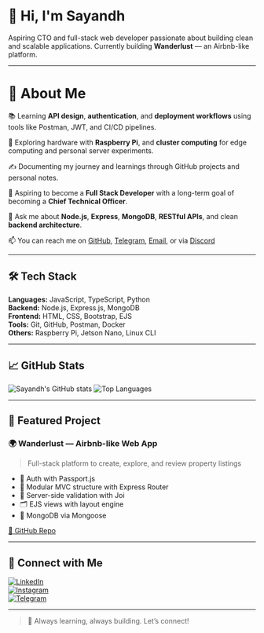 # 👋 Hi, I'm Sayandh

Aspiring CTO and full-stack web developer passionate about building clean and scalable applications. Currently building **Wanderlust** — an Airbnb-like platform.

---

# 👋 About Me

📚 Learning **API design**, **authentication**, and **deployment workflows** using tools like Postman, JWT, and CI/CD pipelines.

🧩 Exploring hardware with **Raspberry Pi**, and **cluster computing** for edge computing and personal server experiments.

✍️ Documenting my journey and learnings through GitHub projects and personal notes.

🎯 Aspiring to become a **Full Stack Developer** with a long-term goal of becoming a **Chief Technical Officer**.

💬 Ask me about **Node.js**, **Express**, **MongoDB**, **RESTful APIs**, and clean **backend architecture**.

📫 You can reach me on [GitHub](https://github.com/sayandh871), [Telegram](https://t.me/sayandh871), [Email](mailto:saysndh871@gmail.com), or via [Discord](https://discordapp.com/users/saayih)


---

## 🛠️ Tech Stack

**Languages:** JavaScript, TypeScript, Python  
**Backend:** Node.js, Express.js, MongoDB  
**Frontend:** HTML, CSS, Bootstrap, EJS  
**Tools:** Git, GitHub, Postman, Docker  
**Others:** Raspberry Pi, Jetson Nano, Linux CLI

---

## 📈 GitHub Stats

![Sayandh's GitHub stats](https://github-readme-stats.vercel.app/api?username=sayandh871&show_icons=true&theme=default&hide=prs&count_private=true)
![Top Languages](https://github-readme-stats.vercel.app/api/top-langs/?username=sayandh871&layout=compact&theme=default)

---

## 📌 Featured Project

### 🌍 Wanderlust — Airbnb-like Web App

> Full-stack platform to create, explore, and review property listings

- 🔑 Auth with Passport.js  
- 📁 Modular MVC structure with Express Router  
- 🧪 Server-side validation with Joi  
- 🗂️ EJS views with layout engine  
- 🔧 MongoDB via Mongoose

[🔗 GitHub Repo](https://github.com/sayandh871/wanderlust)

---

## 🔗 Connect with Me

[![LinkedIn](https://img.shields.io/badge/LinkedIn-0077B5?style=flat-square&logo=linkedin&logoColor=white)](https://linkedin.com/in/yourprofile)  
[![Instagram](https://img.shields.io/badge/Instagram-E4405F?style=flat-square&logo=instagram&logoColor=white)](https://instagram.com/yourprofile)  
[![Telegram](https://img.shields.io/badge/Telegram-2CA5E0?style=flat-square&logo=telegram&logoColor=white)](https://t.me/yourusername)

---

> 📍 Always learning, always building. Let’s connect!
